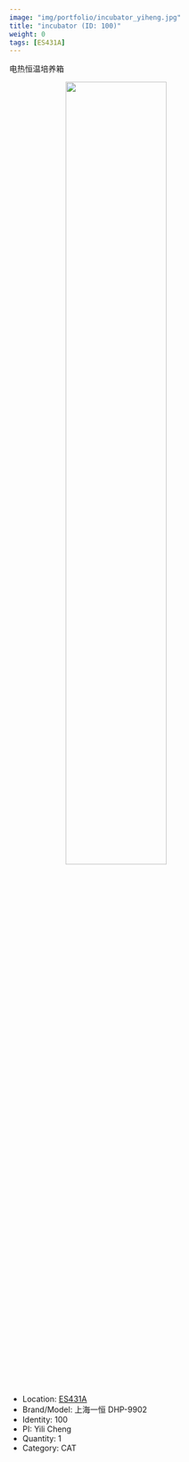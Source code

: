 ```yaml
---
image: "img/portfolio/incubator_yiheng.jpg"
title: "incubator (ID: 100)"
weight: 0
tags: [ES431A]
---
```


电热恒温培养箱

<!--more-->

<img src="../../img/portfolio/incubator_yiheng.jpg" width="60%" style="display: block; margin: auto;">

- Location: [ES431A](../../tags/es431a)
- Brand/Model: 上海一恒 DHP-9902
- Identity: 100
- PI: Yili Cheng
- Quantity: 1
- Category: CAT






